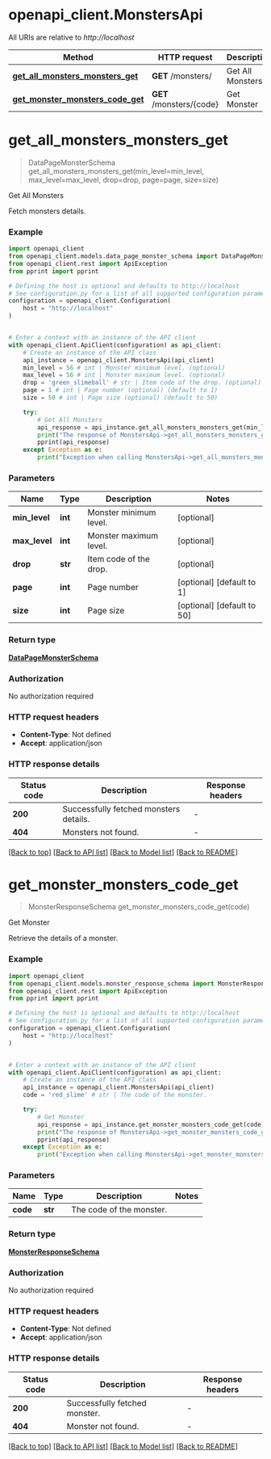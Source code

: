 # openapi_client.MonstersApi

All URIs are relative to *http://localhost*

Method | HTTP request | Description
------------- | ------------- | -------------
[**get_all_monsters_monsters_get**](MonstersApi.md#get_all_monsters_monsters_get) | **GET** /monsters/ | Get All Monsters
[**get_monster_monsters_code_get**](MonstersApi.md#get_monster_monsters_code_get) | **GET** /monsters/{code} | Get Monster


# **get_all_monsters_monsters_get**
> DataPageMonsterSchema get_all_monsters_monsters_get(min_level=min_level, max_level=max_level, drop=drop, page=page, size=size)

Get All Monsters

Fetch monsters details.

### Example


```python
import openapi_client
from openapi_client.models.data_page_monster_schema import DataPageMonsterSchema
from openapi_client.rest import ApiException
from pprint import pprint

# Defining the host is optional and defaults to http://localhost
# See configuration.py for a list of all supported configuration parameters.
configuration = openapi_client.Configuration(
    host = "http://localhost"
)


# Enter a context with an instance of the API client
with openapi_client.ApiClient(configuration) as api_client:
    # Create an instance of the API class
    api_instance = openapi_client.MonstersApi(api_client)
    min_level = 56 # int | Monster minimum level. (optional)
    max_level = 56 # int | Monster maximum level. (optional)
    drop = 'green_slimeball' # str | Item code of the drop. (optional)
    page = 1 # int | Page number (optional) (default to 1)
    size = 50 # int | Page size (optional) (default to 50)

    try:
        # Get All Monsters
        api_response = api_instance.get_all_monsters_monsters_get(min_level=min_level, max_level=max_level, drop=drop, page=page, size=size)
        print("The response of MonstersApi->get_all_monsters_monsters_get:\n")
        pprint(api_response)
    except Exception as e:
        print("Exception when calling MonstersApi->get_all_monsters_monsters_get: %s\n" % e)
```



### Parameters


Name | Type | Description  | Notes
------------- | ------------- | ------------- | -------------
 **min_level** | **int**| Monster minimum level. | [optional] 
 **max_level** | **int**| Monster maximum level. | [optional] 
 **drop** | **str**| Item code of the drop. | [optional] 
 **page** | **int**| Page number | [optional] [default to 1]
 **size** | **int**| Page size | [optional] [default to 50]

### Return type

[**DataPageMonsterSchema**](DataPageMonsterSchema.md)

### Authorization

No authorization required

### HTTP request headers

 - **Content-Type**: Not defined
 - **Accept**: application/json

### HTTP response details

| Status code | Description | Response headers |
|-------------|-------------|------------------|
**200** | Successfully fetched monsters details. |  -  |
**404** | Monsters not found. |  -  |

[[Back to top]](#) [[Back to API list]](../README.md#documentation-for-api-endpoints) [[Back to Model list]](../README.md#documentation-for-models) [[Back to README]](../README.md)

# **get_monster_monsters_code_get**
> MonsterResponseSchema get_monster_monsters_code_get(code)

Get Monster

Retrieve the details of a monster.

### Example


```python
import openapi_client
from openapi_client.models.monster_response_schema import MonsterResponseSchema
from openapi_client.rest import ApiException
from pprint import pprint

# Defining the host is optional and defaults to http://localhost
# See configuration.py for a list of all supported configuration parameters.
configuration = openapi_client.Configuration(
    host = "http://localhost"
)


# Enter a context with an instance of the API client
with openapi_client.ApiClient(configuration) as api_client:
    # Create an instance of the API class
    api_instance = openapi_client.MonstersApi(api_client)
    code = 'red_slime' # str | The code of the monster.

    try:
        # Get Monster
        api_response = api_instance.get_monster_monsters_code_get(code)
        print("The response of MonstersApi->get_monster_monsters_code_get:\n")
        pprint(api_response)
    except Exception as e:
        print("Exception when calling MonstersApi->get_monster_monsters_code_get: %s\n" % e)
```



### Parameters


Name | Type | Description  | Notes
------------- | ------------- | ------------- | -------------
 **code** | **str**| The code of the monster. | 

### Return type

[**MonsterResponseSchema**](MonsterResponseSchema.md)

### Authorization

No authorization required

### HTTP request headers

 - **Content-Type**: Not defined
 - **Accept**: application/json

### HTTP response details

| Status code | Description | Response headers |
|-------------|-------------|------------------|
**200** | Successfully fetched monster. |  -  |
**404** | Monster not found. |  -  |

[[Back to top]](#) [[Back to API list]](../README.md#documentation-for-api-endpoints) [[Back to Model list]](../README.md#documentation-for-models) [[Back to README]](../README.md)

